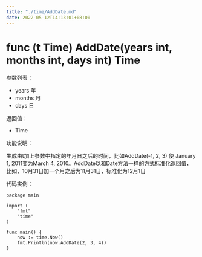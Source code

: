 ```yaml
---
title: "./time/AddDate.md"
date: 2022-05-12T14:13:01+08:00
---
```

# func (t Time) AddDate(years int, months int, days int) Time

参数列表：

- years 年
- months 月
- days 日

返回值：

- Time

功能说明：

生成由t加上参数中指定的年月日之后的时间，比如AddDate(-1, 2, 3) 使 January 1, 2011变为March 4, 2010。AddDate以和Date方法一样的方式标准化返回值，比如，10月31日加一个月之后为11月31日，标准化为12月1日

代码实例：

	package main
	
	import (
	    "fmt"
	    "time"
	)
	
	func main() {
	    now := time.Now()
	    fmt.Println(now.AddDate(2, 3, 4))
	}